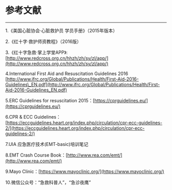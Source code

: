 # 参考文献

---

1.《美国心脏协会·心脏救护员 学员手册》（2015年版本）

2.《红十字·救护师资教程》（2016版）

3.《红十字急救·掌上学堂APP》:[http://www.redcross.org.cn/hhzh/zh/sy/zl/app/](http://www.redcross.org.cn/hhzh/zh/sy/zl/app/)

4.International First Aid and Resuscitation Guidelines 2016  
[http://www.ifrc.org/Global/Publications/Health/First-Aid-2016-Guidelines\_EN.pdf](http://www.ifrc.org/Global/Publications/Health/First-Aid-2016-Guidelines_EN.pdf)

5.ERC Guidelines for resuscitation 2015：[https://cprguidelines.eu/](https://cprguidelines.eu/)

6.CPR & ECC Guidelines：[https://eccguidelines.heart.org/index.php/circulation/cpr-ecc-guidelines-2/](https://eccguidelines.heart.org/index.php/circulation/cpr-ecc-guidelines-2/)

7.UIA 应急医疗技术\(EMT-basic\)培训笔记

8.EMT Crash Course Book：[http://www.rea.com/emt/](http://www.rea.com/emt/)

9.Mayo Clinic：[https://www.mayoclinic.org/](https://www.mayoclinic.org/)

10.微信公众号：“急救科普人”，“急诊夜鹰”


